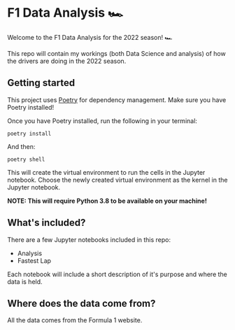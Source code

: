 # F1 Data Analysis 🏎

Welcome to the F1 Data Analysis for the 2022 season! 🏎

This repo will contain my workings (both Data Science and analysis) of how the drivers are doing in the 2022 season.

## Getting started

This project uses [Poetry](https://python-poetry.org) for dependency management. Make sure you have Poetry installed!

Once you have Poetry installed, run the following in your terminal:

```
poetry install
```

And then:

```
poetry shell
```

This will create the virtual environment to run the cells in the Jupyter notebook. Choose the newly created virtual environment as the kernel in the Jupyter notebook.

__NOTE: This will require Python 3.8 to be available on your machine!__


## What's included?

There are a few Jupyter notebooks included in this repo:

- Analysis
- Fastest Lap

Each notebook will include a short description of it's purpose and where the data is held.

## Where does the data come from?

All the data comes from the Formula 1 website.